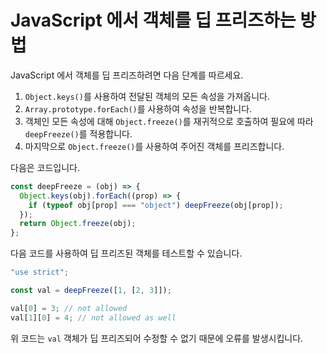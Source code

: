 # JavaScript 에서 객체를 딥 프리즈하는 방법

JavaScript 에서 객체를 딥 프리즈하려면 다음 단계를 따르세요.

1. `Object.keys()`를 사용하여 전달된 객체의 모든 속성을 가져옵니다.
2. `Array.prototype.forEach()`를 사용하여 속성을 반복합니다.
3. 객체인 모든 속성에 대해 `Object.freeze()`를 재귀적으로 호출하여 필요에 따라 `deepFreeze()`를 적용합니다.
4. 마지막으로 `Object.freeze()`를 사용하여 주어진 객체를 프리즈합니다.

다음은 코드입니다.

```js
const deepFreeze = (obj) => {
  Object.keys(obj).forEach((prop) => {
    if (typeof obj[prop] === "object") deepFreeze(obj[prop]);
  });
  return Object.freeze(obj);
};
```

다음 코드를 사용하여 딥 프리즈된 객체를 테스트할 수 있습니다.

```js
"use strict";

const val = deepFreeze([1, [2, 3]]);

val[0] = 3; // not allowed
val[1][0] = 4; // not allowed as well
```

위 코드는 `val` 객체가 딥 프리즈되어 수정할 수 없기 때문에 오류를 발생시킵니다.
